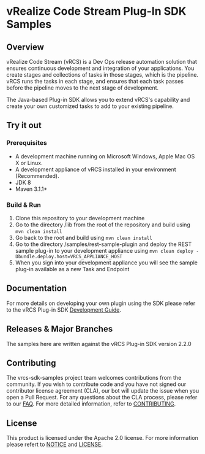 # vRealize Code Stream Plug-In SDK Samples

## Overview
vRealize Code Stream (vRCS) is a Dev Ops release automation solution that ensures continuous development and integration of your applications. You create stages and collections of tasks in those stages, which is the pipeline. vRCS runs the tasks in each stage, and ensures that each task passes before the pipeline moves to the next stage of development.

The Java-based Plug-in SDK allows you to extend vRCS's capability and create your own customized tasks to add to your existing pipeline.

## Try it out

### Prerequisites

* A development machine running on Microsoft Windows, Apple Mac OS X or Linux. 
* A development appliance of vRCS installed in your environment (Recommended).
* JDK 8
* Maven 3.1.1+

### Build & Run

1. Clone this repository to your development machine
2. Go to the directory /lib from the root of the repository and build using `mvn clean install`
3. Go back to the root and build using `mvn clean install`
4. Go to the directory /samples/rest-sample-plugin and deploy the REST sample plug-in to your development appliance using `mvn clean deploy -Dbundle.deploy.host=VRCS_APPLIANCE_HOST`
5. When you sign into your development appliance you will see the sample plug-in available as a new Task and Endpoint

## Documentation

For more details on developing your own plugin using the SDK please refer to the vRCS Plug-in SDK [Development Guide](https://github.com/vmware-automation/vrcs-sdk-samples/wiki/Home).

## Releases & Major Branches

The samples here are written against the vRCS Plug-in SDK version 2.2.0

## Contributing

The vrcs-sdk-samples project team welcomes contributions from the community. If you wish to contribute code and you have not
signed our contributor license agreement (CLA), our bot will update the issue when you open a Pull Request. For any
questions about the CLA process, please refer to our [FAQ](https://cla.vmware.com/faq). For more detailed information,
refer to [CONTRIBUTING](CONTRIBUTING.md).

## License

This product is licensed under the Apache 2.0 license. For more information please refert to [NOTICE](NOTICE.txt) and [LICENSE](LICENSE.txt).
